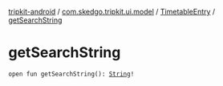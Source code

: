 [tripkit-android](../../index.md) / [com.skedgo.tripkit.ui.model](../index.md) / [TimetableEntry](index.md) / [getSearchString](./get-search-string.md)

# getSearchString

`open fun getSearchString(): `[`String`](https://kotlinlang.org/api/latest/jvm/stdlib/kotlin/-string/index.html)`!`